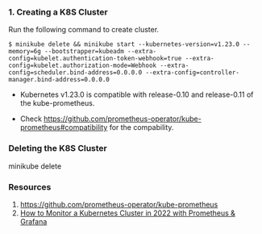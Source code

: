 ### 1. Creating a K8S Cluster

Run the following command to create cluster.

```
$ minikube delete && minikube start --kubernetes-version=v1.23.0 --memory=6g --bootstrapper=kubeadm --extra-config=kubelet.authentication-token-webhook=true --extra-config=kubelet.authorization-mode=Webhook --extra-config=scheduler.bind-address=0.0.0.0 --extra-config=controller-manager.bind-address=0.0.0.0
```

* Kubernetes v1.23.0 is compatible with release-0.10 and release-0.11 of the kube-prometheus.

* Check https://github.com/prometheus-operator/kube-prometheus#compatibility for the compability.


### Deleting the K8S Cluster
minikube delete


### Resources

1. https://github.com/prometheus-operator/kube-prometheus
2. [How to Monitor a Kubernetes Cluster in 2022 with Prometheus & Grafana](https://www.youtube.com/watch?v=YDtuwlNTzRc)



